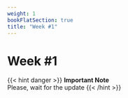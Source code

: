 ```yaml
---
weight: 1
bookFlatSection: true
title: "Week #1"
---
```


# **Week #1**

{{< hint danger >}}
**Important Note**  
Please, wait for the update
{{< /hint >}}
